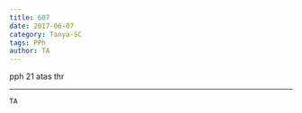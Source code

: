```yaml
---
title: 607
date: 2017-06-07
category: Tanya-SC
tags: PPh
author: TA
---
```


pph 21 atas thr

---



`TA`
